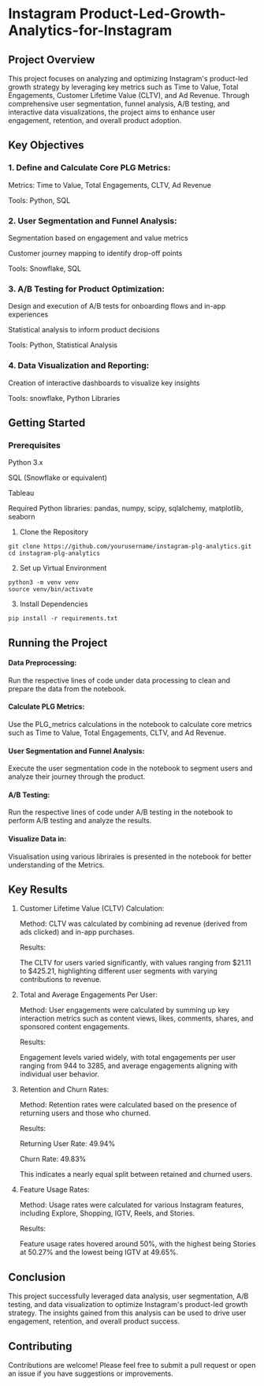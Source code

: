 # Instagram Product-Led-Growth-Analytics-for-Instagram

## Project Overview
This project focuses on analyzing and optimizing Instagram's product-led growth strategy by leveraging key metrics such as Time to Value, Total Engagements, Customer Lifetime Value (CLTV), and Ad Revenue. Through comprehensive user segmentation, funnel analysis, A/B testing, and interactive data visualizations, the project aims to enhance user engagement, retention, and overall product adoption.

## Key Objectives
### 1. Define and Calculate Core PLG Metrics:
  Metrics: Time to Value, Total Engagements, CLTV, Ad Revenue
  
  Tools: Python, SQL
### 2. User Segmentation and Funnel Analysis:
  Segmentation based on engagement and value metrics
  
  Customer journey mapping to identify drop-off points
  
  Tools: Snowflake, SQL
### 3. A/B Testing for Product Optimization:
  Design and execution of A/B tests for onboarding flows and in-app experiences
  
  Statistical analysis to inform product decisions
  
  Tools: Python, Statistical Analysis
### 4. Data Visualization and Reporting:
  Creation of interactive dashboards to visualize key insights
  
  Tools: snowflake, Python Libraries

## Getting Started
  ### Prerequisites

  Python 3.x

  SQL (Snowflake or equivalent)

  Tableau
  
  Required Python libraries: pandas, numpy, scipy, sqlalchemy, matplotlib, seaborn

  1. Clone the Repository
   
    git clone https://github.com/yourusername/instagram-plg-analytics.git
    cd instagram-plg-analytics

  2. Set up Virtual Environment

    python3 -m venv venv
    source venv/bin/activate

  3. Install Dependencies

    pip install -r requirements.txt

## Running the Project

#### Data Preprocessing:
  
  Run the respective lines of code under data processing to clean and prepare the data from the notebook.
  
#### Calculate PLG Metrics:

  Use the PLG_metrics calculations in the notebook to calculate core metrics such as Time to Value, Total Engagements, CLTV, and Ad Revenue.

#### User Segmentation and Funnel Analysis:

  Execute the user segmentation code in the notebook to segment users and analyze their journey through the product.

#### A/B Testing:

  Run the respective lines of code under A/B testing in the notebook to perform A/B testing and analyze the results.

#### Visualize Data in:

  Visualisation using various libriraies is presented in the notebook for better understanding of the Metrics.



## Key Results

  1. Customer Lifetime Value (CLTV) Calculation:

      Method: CLTV was calculated by combining ad revenue (derived from ads clicked) and in-app purchases.
  
      Results:
  
      The CLTV for users varied significantly, with values ranging from $21.11 to $425.21, highlighting different user segments with varying contributions to revenue.

  2. Total and Average Engagements Per User:

      Method: User engagements were calculated by summing up key interaction metrics such as content views, likes, comments, shares, and sponsored content engagements.

      Results:

      Engagement levels varied widely, with total engagements per user ranging from 944 to 3285, and average engagements aligning with individual user behavior.

  3. Retention and Churn Rates:

      Method: Retention rates were calculated based on the presence of returning users and those who churned.

      Results:
  
      Returning User Rate: 49.94%
  
      Churn Rate: 49.83%

      This indicates a nearly equal split between retained and churned users.

  4. Feature Usage Rates:

      Method: Usage rates were calculated for various Instagram features, including Explore, Shopping, IGTV, Reels, and Stories.

      Results:

      Feature usage rates hovered around 50%, with the highest being Stories at 50.27% and the lowest being IGTV at 49.65%.



## Conclusion

  This project successfully leveraged data analysis, user segmentation, A/B testing, and data visualization to optimize Instagram's product-led growth strategy. The insights gained from this analysis  can be used to drive user engagement, retention, and overall product success.


## Contributing
  
  Contributions are welcome! Please feel free to submit a pull request or open an issue if you have suggestions or improvements.
